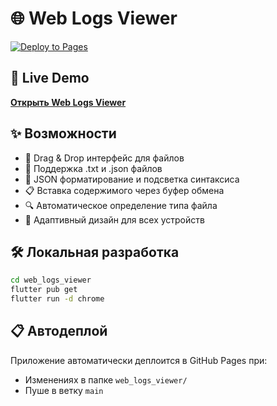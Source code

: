 # 🌐 Web Logs Viewer

[![Deploy to Pages](https://github.com/yelmuratoff/ispect/actions/workflows/deploy-web-logs-viewer.yml/badge.svg)](https://github.com/yelmuratoff/ispect/actions/workflows/deploy-web-logs-viewer.yml)

## 🚀 Live Demo
**[Открыть Web Logs Viewer](https://k1yoshisho.github.io/ispect/)**

## ✨ Возможности
- 📁 Drag & Drop интерфейс для файлов
- 📄 Поддержка .txt и .json файлов  
- 🎨 JSON форматирование и подсветка синтаксиса
- 📋 Вставка содержимого через буфер обмена
- 🔍 Автоматическое определение типа файла
- 📱 Адаптивный дизайн для всех устройств

## 🛠️ Локальная разработка
```bash
cd web_logs_viewer
flutter pub get
flutter run -d chrome
```

## 📋 Автодеплой
Приложение автоматически деплоится в GitHub Pages при:
- Изменениях в папке `web_logs_viewer/`
- Пуше в ветку `main`

